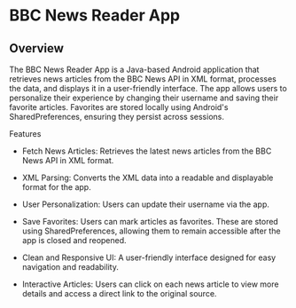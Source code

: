 # BBC News Reader App

## Overview

The BBC News Reader App is a Java-based Android application that retrieves news articles from the BBC News API in XML format, processes the data, and displays it in a user-friendly interface. The app allows users to personalize their experience by changing their username and saving their favorite articles. Favorites are stored locally using Android's SharedPreferences, ensuring they persist across sessions.

Features

- Fetch News Articles: Retrieves the latest news articles from the BBC News API in XML format.

- XML Parsing: Converts the XML data into a readable and displayable format for the app.

- User Personalization: Users can update their username via the app.

- Save Favorites: Users can mark articles as favorites. These are stored using SharedPreferences, allowing them to remain accessible after the app is closed and reopened.

- Clean and Responsive UI: A user-friendly interface designed for easy navigation and readability.

- Interactive Articles: Users can click on each news article to view more details and access a direct link to the original source.

